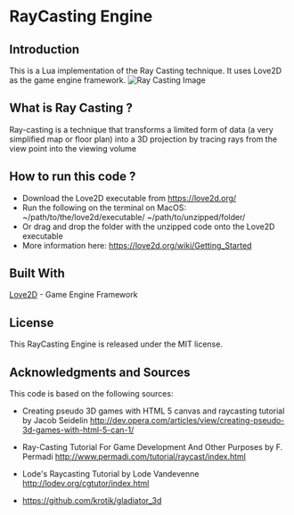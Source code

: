 # RayCasting Engine

## Introduction
This is a Lua implementation of the Ray Casting technique. It uses Love2D as the game engine framework.
![Ray Casting Image](https://dl.dropboxusercontent.com/s/7zt7936gj2wqud1/raycasting.png?dl=0)

## What is Ray Casting ?
Ray-casting is a technique that transforms a limited form of data (a very simplified map or floor plan) into a 3D projection by tracing rays from the view point into the viewing volume

## How to run this code ?
* Download the Love2D executable from https://love2d.org/
* Run the following on the terminal on MacOS: ~/path/to/the/love2d/executable/ ~/path/to/unzipped/folder/
* Or drag and drop the folder with the unzipped code onto the Love2D executable
* More information here: https://love2d.org/wiki/Getting_Started

## Built With
[Love2D](https://love2d.org/) - Game Engine Framework

## License
This RayCasting Engine is released under the MIT license.

## Acknowledgments and Sources
This code is based on the following sources:

* Creating pseudo 3D games with HTML 5 canvas and raycasting tutorial by Jacob Seidelin http://dev.opera.com/articles/view/creating-pseudo-3d-games-with-html-5-can-1/

* Ray-Casting Tutorial For Game Development And Other Purposes by F. Permadi http://www.permadi.com/tutorial/raycast/index.html

* Lode's Raycasting Tutorial by Lode Vandevenne http://lodev.org/cgtutor/index.html

* https://github.com/krotik/gladiator_3d
